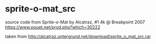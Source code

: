 # sprite-o-mat_src

source code from Sprite-o-Mat by Alcatraz, #1 4k @ Breakpoint 2007 https://www.pouet.net/prod.php?which=30222

taken from http://alcatraz.untergrund.net/download/sprite_o_mat_src.rar
